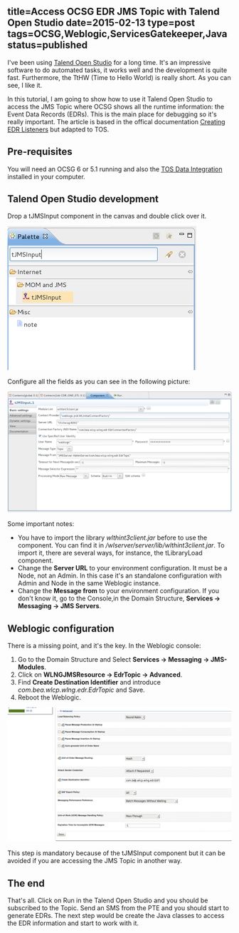 title=Access OCSG EDR JMS Topic with Talend Open Studio
date=2015-02-13
type=post
tags=OCSG,Weblogic,ServicesGatekeeper,Java
status=published
---------

I've been using [Talend Open Studio](https://www.talendforge.org/tutorials/tutorial.php?idTuto=14) for a long time. It's an impressive software to do automated tasks, it works well and the development is quite fast. Furthermore, the TtHW (Time to Hello World) is really short. As you can see, I like it.

In this tutorial, I am going to show how to use it Talend Open Studio to access the JMS Topic where OCSG shows all the runtime information: the Event Data Records (EDRs). This is the main place for debugging so it's really important. The article is based in the offical documentation [Creating EDR Listeners](http://docs.oracle.com/cd/E50778_01/doc.60/e50771/pds_edrlistener.htm#SGPDS627) but adapted to TOS.

## Pre-requisites

You will need an OCSG 6 or 5.1 running and also the [TOS Data Integration](http://www.talend.com/download/talend-open-studio?qt-product_tos_download=3#qt-product_tos_download) installed in your computer.

## Talend Open Studio development

Drop a tJMSInput component in the canvas and double click over it.

![tJMSInput component](/images/Access-OCSG-EDR-JMS-Topic-with-Talend-Open-Studio/tJMSInput.png)

Configure all the fields as you can see in the following picture:

![tJMSInput fields](/images/Access-OCSG-EDR-JMS-Topic-with-Talend-Open-Studio/tJMSInput_form.png)

Some important notes:

* You have to import the library *wlthint3client.jar* before to use the component. You can find it in *<OCSG Installation folder>/wlserver/server/lib/wlthint3client.jar*. To import it, there are several ways, for instance, the tLibraryLoad component.  
* Change the **Server URL** to your environment configuration. It must be a Node, not an Admin. In this case it's an standalone configuration with Admin and Node in the same Weblogic instance. 
* Change the **Message from** to your environment configuration. If you don't know it, go to the Console,in the Domain Structure, **Services -> Messaging -> JMS Servers**.  

## Weblogic configuration

There is a missing point, and it's the key. In the Weblogic console: 

1. Go to the Domain Structure and Select **Services -> Messaging -> JMS-Modules**.
2. Click on **WLNGJMSResource -> EdrTopic -> Advanced**.
3. Find **Create Destination Identifier** and introduce *com.bea.wlcp.wlng.edr.EdrTopic* and Save.
4. Reboot the Weblogic.

![Weblogic JMS Configuration](/images/Access-OCSG-EDR-JMS-Topic-with-Talend-Open-Studio/WeblogicJMSConfiguration.png)

This step is mandatory because of the tJMSInput component but it can be avoided if you are accessing the JMS Topic in another way.

## The end

That's all. Click on Run in the Talend Open Studio and you should be subscribed to the Topic. Send an SMS from the PTE and you should start to generate EDRs. The next step would be create the Java classes to access the EDR information and start to work with it.

